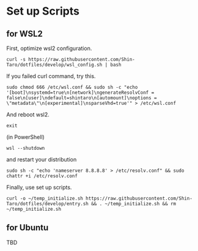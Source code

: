# Set up Scripts

## for WSL2

First, optimize wsl2 configuration.

```
curl -s https://raw.githubusercontent.com/Shin-Taro/dotfiles/develop/wsl_config.sh | bash
```

If you failed curl command, try this.

```
sudo chmod 666 /etc/wsl.conf && sudo sh -c "echo '[boot]\nsystemd=true\n[network]\ngenerateResolvConf = false\n[user]\ndefault=shintaro\n[automount]\noptions = \"metadata\"\n[experimental]\nsparseVhd=true'" > /etc/wsl.conf
```

And reboot wsl2.

```
exit
```

(in PowerShell)

```
wsl --shutdown
```

and restart your distribution

```
sudo sh -c "echo 'nameserver 8.8.8.8' > /etc/resolv.conf" && sudo chattr +i /etc/resolv.conf
```

Finally, use set up scripts.

```
curl -o ~/temp_initialize.sh https://raw.githubusercontent.com/Shin-Taro/dotfiles/develop/entry.sh && . ~/temp_initialize.sh && rm ~/temp_initialize.sh
```

## for Ubuntu

TBD
